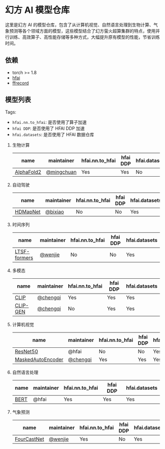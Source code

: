 # 幻方 AI 模型仓库

这里是幻方 AI 的模型仓库，包含了从计算机视觉、自然语言处理到生物计算、气象预测等各个领域方面的模型，这些模型结合了幻方萤火超算集群的特点，使用并行训练、高效算子、高性能存储等多种方式，大幅提升原有模型的性能，节省训练时间。


## 依赖

- torch >= 1.8
- [hfai](https://doc.hfai.high-flyer.cn/index.html)
- [ffrecord](https://github.com/HFAiLab/ffrecord/)

## 模型列表

Tags:

- `hfai.nn.to_hfai`: 是否使用了算子加速
- `hfai DDP`: 是否使用了 HFAI DDP 加速
- `hfai.datasets`: 是否使用了 HFAI 数据仓库


1. 生物计算

    | name                                                         | maintainer                                | hfai.nn.to_hfai  | hfai DDP  | hfai.datasets  |
    |--------------------------------------------------------------|-------------------------------------------|------------------|-----------|----------------|
    | [AlphaFold2](https://github.com/HFAiLab/alphafold-optimized) | [@mingchuan](https://github.com/Revnize)  | Yes              | Yes       | No             |


2. 自动驾驶

    | name                                            | maintainer                                | hfai.nn.to_hfai  | hfai DDP  | hfai.datasets  |
    |-------------------------------------------------|-------------------------------------------|------------------|-----------|----------------|
    | [HDMapNet](https://github.com/HFAiLab/hdmapnet) | [@bixiao](https://github.com/Freja71122)  | No               | No        | Yes            |


3. 时间序列

    | name                                                      | maintainer                             | hfai.nn.to_hfai  | hfai DDP  | hfai.datasets  |
    |-----------------------------------------------------------|----------------------------------------|------------------|-----------|----------------|
    | [LTSF-formers](https://github.com/HFAiLab/LTSF-formers)   | [@wenjie](https://github.com/VachelHU) | No               | No        | Yes            |


4. 多模态

    | name                                             | maintainer                                    | hfai.nn.to_hfai  | hfai DDP  | hfai.datasets  |
    |--------------------------------------------------|-----------------------------------------------|------------------|-----------|----------------|
    | [CLIP](clip)                                     | [@chengqi](https://github.com/KinglittleQ)    | Yes              | Yes       | Yes            |
    | [CLIP-GEN](https://github.com/HFAiLab/clip-gen)  | [@chengqi](https://github.com/KinglittleQ)    | No               | Yes       | Yes            |


5. 计算机视觉

    | name                     | maintainer                                    | hfai.nn.to_hfai  | hfai DDP  | hfai.datasets  |
    |--------------------------|-----------------------------------------------|------------------|-----------|----------------|
    | [ResNet50](resnet)       | @hfai                                         | No               | No        | Yes            |
    | [MaskedAutoEncoder](mae) | [@chengqi](https://github.com/KinglittleQ)    | Yes              | Yes       | Yes            |


6. 自然语言处理

    | name         | maintainer                                    | hfai.nn.to_hfai  | hfai DDP  | hfai.datasets  |
    |--------------|-----------------------------------------------|------------------|-----------|----------------|
    | [BERT](bert) | @hfai                                         | Yes              | Yes       | Yes            |

7. 气象预测

    | name                                                   | maintainer                             | hfai.nn.to_hfai  | hfai DDP  | hfai.datasets  |
    |--------------------------------------------------------|----------------------------------------|------------------|-----------|----------------|
    | [FourCastNet](https://github.com/HFAiLab/FourCastNet)  | [@wenjie](https://github.com/VachelHU) | Yes              | No        | Yes            |
